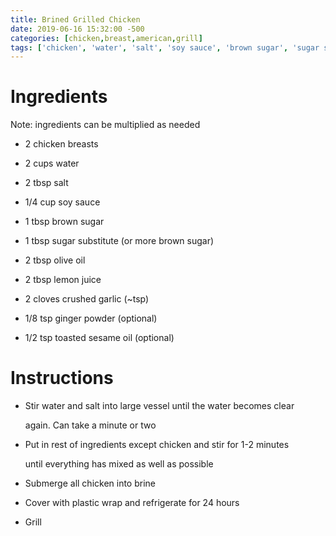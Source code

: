 ```yaml
---
title: Brined Grilled Chicken
date: 2019-06-16 15:32:00 -500
categories: [chicken,breast,american,grill]
tags: ['chicken', 'water', 'salt', 'soy sauce', 'brown sugar', 'sugar substitute', 'olive oil', 'lemon juice', 'garlic', 'ginger powder', 'toasted sesame oil', 'brine']
---
```


# Ingredients

Note: ingredients can be multiplied as needed



-   2 chicken breasts

-   2 cups water

-   2 tbsp salt

-   1/4 cup soy sauce

-   1 tbsp brown sugar

-   1 tbsp sugar substitute (or more brown sugar)

-   2 tbsp olive oil

-   2 tbsp lemon juice

-   2 cloves crushed garlic (\~tsp)

-   1/8 tsp ginger powder (optional)

-   1/2 tsp toasted sesame oil (optional)



# Instructions 



-   Stir water and salt into large vessel until the water becomes clear

    again. Can take a minute or two

-   Put in rest of ingredients except chicken and stir for 1-2 minutes

    until everything has mixed as well as possible

-   Submerge all chicken into brine

-   Cover with plastic wrap and refrigerate for 24 hours

-   Grill

